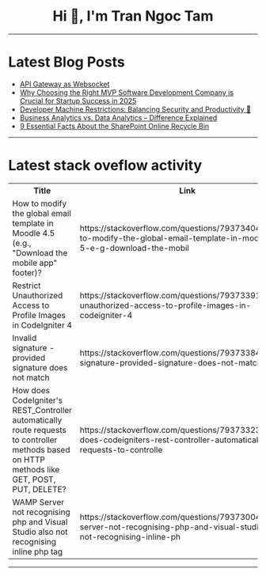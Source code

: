 <h1 align="center">Hi 👋, I'm Tran Ngoc Tam</h1>

---

# Latest Blog Posts 
<!-- BLOG-POST-LIST:START -->
- [API Gateway as Websocket](https://dev.to/amitkayal/api-gateway-as-websocket-5eee)
- [Why Choosing the Right MVP Software Development Company is Crucial for Startup Success in 2025](https://dev.to/jetthoughts/why-choosing-the-right-mvp-software-development-company-is-crucial-for-startup-success-in-2025-52k0)
- [Developer Machine Restrictions: Balancing Security and Productivity 🚧](https://dev.to/gameon_gameover_8f18dbb85/developer-machine-restrictions-balancing-security-and-productivity-460n)
- [Business Analytics vs. Data Analytics – Difference Explained](https://dev.to/techeminds/business-analytics-vs-data-analytics-difference-explained-che)
- [9 Essential Facts About the SharePoint Online Recycle Bin](https://dev.to/jaloplo/9-essential-facts-about-the-sharepoint-online-recycle-bin-1b3a)
<!-- BLOG-POST-LIST:END -->

---

# Latest stack oveflow activity
<table>
  <tr><th>Title</th><th>Link</th></tr>
  <!-- STACKOVERFLOW:START --><tr><td>How to modify the global email template in Moodle 4.5 &lpar;e.g., &quot;Download the mobile app&quot; footer&rpar;?</td><td>https://stackoverflow.com/questions/79373404/how-to-modify-the-global-email-template-in-moodle-4-5-e-g-download-the-mobil</td></tr><tr><td>Restrict Unauthorized Access to Profile Images in CodeIgniter 4</td><td>https://stackoverflow.com/questions/79373391/restrict-unauthorized-access-to-profile-images-in-codeigniter-4</td></tr><tr><td>Invalid signature - provided signature does not match</td><td>https://stackoverflow.com/questions/79373384/invalid-signature-provided-signature-does-not-match</td></tr><tr><td>How does CodeIgniter&#39;s REST_Controller automatically route requests to controller methods based on HTTP methods like GET, POST, PUT, DELETE?</td><td>https://stackoverflow.com/questions/79373323/how-does-codeigniters-rest-controller-automatically-route-requests-to-controlle</td></tr><tr><td>WAMP Server not recognising php and Visual Studio also not recognising inline php tag</td><td>https://stackoverflow.com/questions/79373004/wamp-server-not-recognising-php-and-visual-studio-also-not-recognising-inline-ph</td></tr><!-- STACKOVERFLOW:END -->
</table>

---


